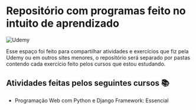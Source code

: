 # Repositório com programas feito no intuito de aprendizado

![Udemy](https://img.shields.io/badge/Udemy-A435F0?style=for-the-badge&logo=Udemy&logoColor=white)

Esse espaço foi feito para compartilhar atividades e exercícios que fiz pela Udemy ou em outros sites menores, o repositório será separado por pastas contendo cada exercício feito pelos cursos que estou estudando.

## Atividades feitas pelos seguintes cursos 📚

- Programação Web com Python e Django Framework: Essencial

